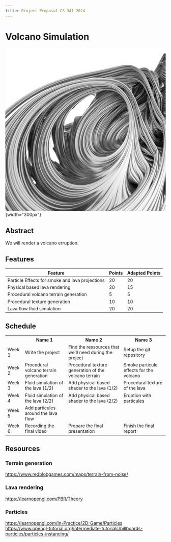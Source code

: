```yaml
---
title: Project Proposal CS-341 2024
---
```


# Volcano Simulation

![A representative image](images/demo.jpg){width="300px"}


## Abstract

We will render a volcano erruption.


## Features

| Feature                | Points       | Adapted Points |
|------------------------|--------------|----------------|
| Particle Effects for smoke and lava projections              | 20           | 20             |
| Physical based lava rendering              | 20           | 15             |
| Procedural volcano terrain generation              | 5           | 5             |
| Procedural texture generation              | 10           | 10             |
| Lava flow fluid simulation              | 20           | 20             |


## Schedule


<table>
	<tr>
		<th></th>
		<th>Name 1</th>
		<th>Name 2</th>
		<th>Name 3</th>
	</tr>
	<tr>
		<td>Week 1</td>
		<td>Write the project </td>
		<td>Find the ressources that we'll need during the project</td>
		<td>Setup the git repository</td>
	</tr>
	<tr>
		<td>Week 2</td>
		<td>Procedural volcano terrain generation</td>
		<td>Procedural texture generation of the volcano terrain</td>
		<td>Smoke particule effects for the volcano</td>
	</tr>
	<tr>
		<td>Week 3</td>
		<td>Fluid simulation of the lava (1/2)</td>
		<td>Add physical based shader to the lava (1/2)</td>
		<td>Procedural texture of the lava</td>
	</tr>
	<tr>
		<td>Week 4</td>
		<td>Fluid simulation of the lava (2/2)</td>
		<td>Add physical based shader to the lava (2/2)</td>
		<td>Eruption with particules</td>
	</tr>
	<tr>
		<td>Week 5</td>
		<td>Add particules around the lava flow</td>
		<td></td>
		<td></td>
	</tr>
	<tr>
		<td>Week 6</td>
		<td>Recording the final video</td>
		<td>Prepare the final presentation</td>
		<td>Finish the final report</td>
	</tr>
</table>


## Resources

### Terrain generation
https://www.redblobgames.com/maps/terrain-from-noise/

### Lava rendering
https://learnopengl.com/PBR/Theory


### Particles
https://learnopengl.com/In-Practice/2D-Game/Particles
https://www.opengl-tutorial.org/intermediate-tutorials/billboards-particles/particles-instancing/

